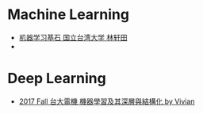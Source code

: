 # Machine Learning

* [机器学习基石 国立台湾大学 林轩田](https://www.youtube.com/playlist?list=PLHvvnQXjjcSwRjjaTQ2MmQlRQIWejVCAb)
* 

# Deep Learning

* [2017 Fall 台大電機 機器學習及其深層與結構化 by 
Vivian ](https://www.youtube.com/playlist?list=PLOAQYZPRn2V72fqJMpMsO9B--NG_koLhD) 
